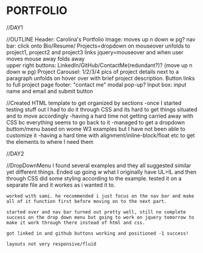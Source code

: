 # PORTFOLIO
//DAY1

//OUTLINE
        Header: Carolina's Portfolio
        Image: moves up n down w pg?
        nav bar: click onto Bio/Resume/
            Projects=dropdown on mouseover unfolds to project1, project2 and project3 links
            jquery=mouseover and when user moves mouse away folds away    
        upper right buttons: LinkedIn/GitHub/ContactMe(redundant?)? (move up n down w pg)
        Project Carousel: 1/2/3/4 pics of project details next to a paragraph unfolds on hover over with brief project description. Button links to full project page
        footer: "contact me" modal pop-up? Input box: input name and email and submit button

//Created HTML template to get organized by sections
    -once I started testing stuff out I had to do it through CSS and its hard to get things situated and to move accordingly
    -having a hard time not getting carried away with CSS bc everything seems to go back to it
    -managed to get a dropdown buttom/menu based on wome W3 examples but I have not been able to customize it
    -having a hard time with alignment/inline-block/float etc to get the elements to where I need them

//DAY2

//DropDownMenu
    I found several examples and they all suggested similar yet different things. Ended up going w what I originally have UL>IL and then through CSS did some styling according to the example. tested it on a separate file and it workes as i wanted it to.

    worked with sami. he recommended i just focus on the nav bar and make all of it function first before moving on to the next part.

    started over and nav bar turned out pretty well, still no complete success on the drop down menu but going to work on jquery tomorrow to make it work through there instead of html and css.

    got linked in and github buttons working and positioned -1 success!

    layouts not very responsive/fluid